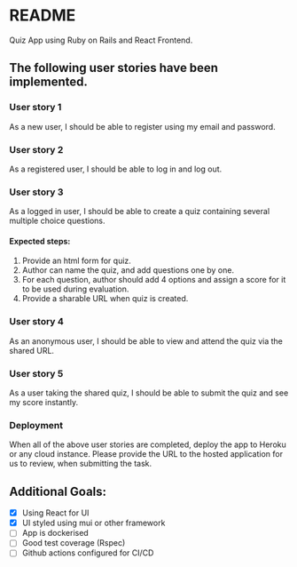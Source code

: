 # README

Quiz App using Ruby on Rails and React Frontend.

## The following user stories have been implemented. 

### User story 1

As a new user, I should be able to register using my email and password.

### User story 2

As a registered user, I should be able to log in and log out.

### User story 3

As a logged in user, I should be able to create a quiz containing several multiple choice questions.

#### Expected steps:

1. Provide an html form for quiz.
2. Author can name the quiz, and add questions one by one.
3. For each question, author should add 4 options and assign a score for it to be used during evaluation.
4. Provide a sharable URL when quiz is created.

### User story 4

As an anonymous user, I should be able to view and attend the quiz via the shared URL.

### User story 5

As a user taking the shared quiz, I should be able to submit the quiz and see my score instantly.

### Deployment

When all of the above user stories are completed, deploy the app to Heroku or any cloud instance. Please provide the URL to the hosted application for us to review, when submitting the task.

## Additional Goals:

- [x] Using React for UI
- [x] UI styled using mui or other framework
- [ ] App is dockerised
- [ ] Good test coverage (Rspec)
- [ ] Github actions configured for CI/CD